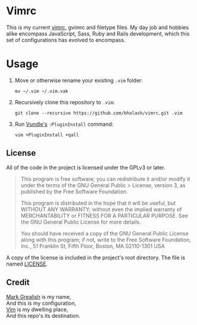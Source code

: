 # Vimrc
This is my current [vimrc][1], gvimrc and filetype files. My day job and hobbies alike encompass JavaScript, Sass, Ruby and Rails development, which this set of configurations has evolved to encompass.

# Usage
1. Move or otherwise rename your existing `.vim` folder:

    `mv ~/.vim ~/.vim.vak`

2. Recursively clone this repository to `.vim`:

    `git clone --recursive https://github.com/bhalash/vimrc.git .vim`

3. Run [Vundle's][2] `:PluginInstall` command: 

    `vim +PluginInstall +qall`

## License
All of the code in the project is licensed under the GPLv3 or later.

> This program is free software; you can redistribute it and/or modify it under the terms of the GNU General Public > License, version 3, as published by the Free Software Foundation.
> 
> This program is distributed in the hope that it will be useful, but WITHOUT ANY WARRANTY; without even the implied warranty of MERCHANTABILITY or FITNESS FOR A PARTICULAR PURPOSE. See the GNU General Public License for more details.
> 
> You should have received a copy of the GNU General Public License along with this program; if not, write to the Free Software Foundation, Inc., 51 Franklin St, Fifth Floor, Boston, MA 02110-1301 USA
 
A copy of the license is included in the project's root directory. The file is named [LICENSE][3].

## Credit
[Mark Grealish](http://www.bhalash.com) is my name,  
And this is my configuration,  
[Vim][4] is my dwelling place,  
And this repo's its destination.

[1]: /vimrc
[2]: https://github.com/VundleVim/Vundle.vim
[3]: /LICENSE
[4]: https://github.com/vim/vim
